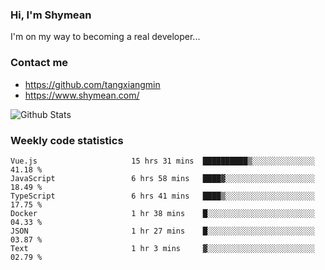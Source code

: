 ### Hi, I'm Shymean

I'm on my way to becoming a real developer...

### Contact me

- <https://github.com/tangxiangmin>
- <https://www.shymean.com/>

![Github Stats](https://github-readme-stats.vercel.app/api?username=tangxiangmin&show_icons=true&theme=dark)


###  Weekly code statistics

<!--START_SECTION:waka-->

```text
Vue.js                     15 hrs 31 mins  ██████████▒░░░░░░░░░░░░░░   41.18 %
JavaScript                 6 hrs 58 mins   ████▓░░░░░░░░░░░░░░░░░░░░   18.49 %
TypeScript                 6 hrs 41 mins   ████▒░░░░░░░░░░░░░░░░░░░░   17.75 %
Docker                     1 hr 38 mins    █░░░░░░░░░░░░░░░░░░░░░░░░   04.33 %
JSON                       1 hr 27 mins    █░░░░░░░░░░░░░░░░░░░░░░░░   03.87 %
Text                       1 hr 3 mins     ▓░░░░░░░░░░░░░░░░░░░░░░░░   02.79 %
```

<!--END_SECTION:waka-->